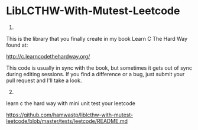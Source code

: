 LibLCTHW-With-Mutest-Leetcode
========

1)
This is the library that you finally create in my book Learn C The Hard Way found at:

http://c.learncodethehardway.org/

This code is usually in sync with the book, but sometimes it gets out of sync during editing sessions.  If you find a difference or a bug, just submit your pull request and I'll take a look.

2) 
learn c the hard way with mini unit test your leetcode

https://github.com/hamwastp/liblcthw-with-mutest-leetcode/blob/master/tests/leetcode/README.md
